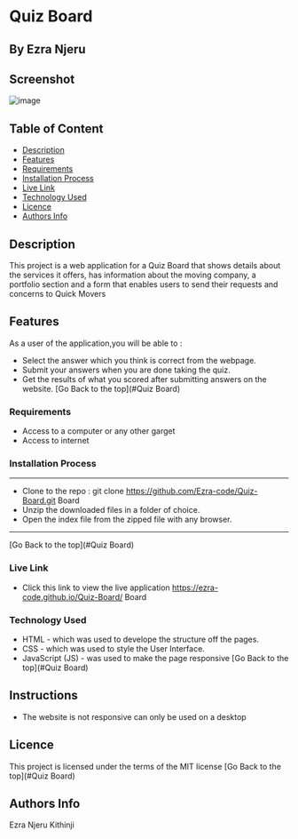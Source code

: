# Quiz Board
 ## By Ezra Njeru
## Screenshot
 ![image](./assets/images/quick.png)
 ## Table of Content
 - [Description](#description)
 - [Features](#features)
 - [Requirements](#requirements)
 - [Installation Process](#installation-Process)
 - [Live Link](#Live-Link)
 - [Technology  Used](#technology-Used)
 - [Licence](#licence)
 - [Authors Info](#Authors-Info)
 ## Description
 <p>This project is a web application for a Quiz Board that shows details about the services it offers, has information about the moving company, a portfolio section and a form that enables users to send their requests and concerns to Quick Movers</p>

## Features

As a user of the application,you will be able to :
* Select the answer which you think is correct from the webpage.
* Submit your answers when  you are done taking the quiz.
* Get the results of what you scored after submitting answers on the website.
[Go Back to the top](#Quiz Board)
 ###  Requirements
 * Access to  a computer or any other garget
 * Access to internet
 ### Installation Process
 ****
* Clone to the repo : git clone https://github.com/Ezra-code/Quiz-Board.git Board
* Unzip the downloaded files in a folder of choice.
* Open the index file from the zipped file with any browser.
 ****
 [Go Back to the top](#Quiz Board)
### Live Link
- Click this link to view the live application https://ezra-code.github.io/Quiz-Board/ Board
### Technology  Used
* HTML - which was used to develope the structure off the pages.
* CSS - which was used to style the User Interface.
* JavaScript (JS) - was used to make the page responsive
[Go Back to the top](#Quiz Board)
## Instructions
* The website is not responsive can only be used on a desktop
## Licence
This project is licensed under the terms of the MIT license
[Go Back to the top](#Quiz Board)
## Authors Info
Ezra Njeru Kithinji 